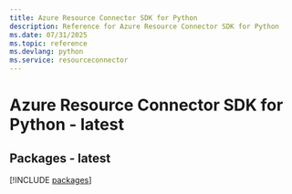 ```yaml
---
title: Azure Resource Connector SDK for Python
description: Reference for Azure Resource Connector SDK for Python
ms.date: 07/31/2025
ms.topic: reference
ms.devlang: python
ms.service: resourceconnector
---
```

# Azure Resource Connector SDK for Python - latest
## Packages - latest
[!INCLUDE [packages](resource-connector-index.md)]